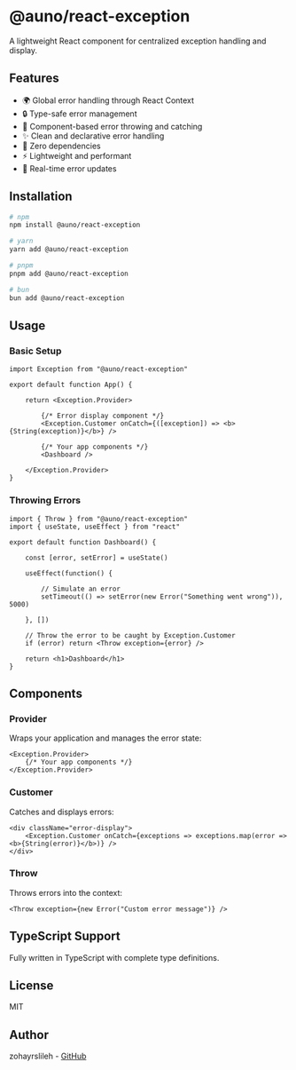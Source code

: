 # @auno/react-exception
A lightweight React component for centralized exception handling and display.

## Features

- 🌍 Global error handling through React Context
- 🔒 Type-safe error management
- 🧩 Component-based error throwing and catching
- ✨ Clean and declarative error handling
- 🚀 Zero dependencies
- ⚡ Lightweight and performant
- 🔄 Real-time error updates

## Installation

```bash
# npm
npm install @auno/react-exception
```

```bash
# yarn
yarn add @auno/react-exception
```

```bash
# pnpm
pnpm add @auno/react-exception
```

```bash
# bun
bun add @auno/react-exception
```

## Usage

### Basic Setup
```tsx
import Exception from "@auno/react-exception"

export default function App() {

    return <Exception.Provider>

        {/* Error display component */}
        <Exception.Customer onCatch={([exception]) => <b>{String(exception)}</b>} />

        {/* Your app components */}
        <Dashboard />

    </Exception.Provider>
}
```

### Throwing Errors
```tsx
import { Throw } from "@auno/react-exception"
import { useState, useEffect } from "react"

export default function Dashboard() {

    const [error, setError] = useState()

    useEffect(function() {

        // Simulate an error
        setTimeout(() => setError(new Error("Something went wrong")), 5000)
        
    }, [])

    // Throw the error to be caught by Exception.Customer
    if (error) return <Throw exception={error} />

    return <h1>Dashboard</h1>
}
```

## Components

### Provider
Wraps your application and manages the error state:
```tsx
<Exception.Provider>
    {/* Your app components */}
</Exception.Provider>
```

### Customer
Catches and displays errors:
```tsx
<div className="error-display">
    <Exception.Customer onCatch={exceptions => exceptions.map(error => <b>{String(error)}</b>)} />
</div>
```

### Throw
Throws errors into the context:
```tsx
<Throw exception={new Error("Custom error message")} />
```

## TypeScript Support
Fully written in TypeScript with complete type definitions.

## License
MIT

## Author
zohayrslileh - [GitHub](https://github.com/zohayrslileh/auno-react-exception)